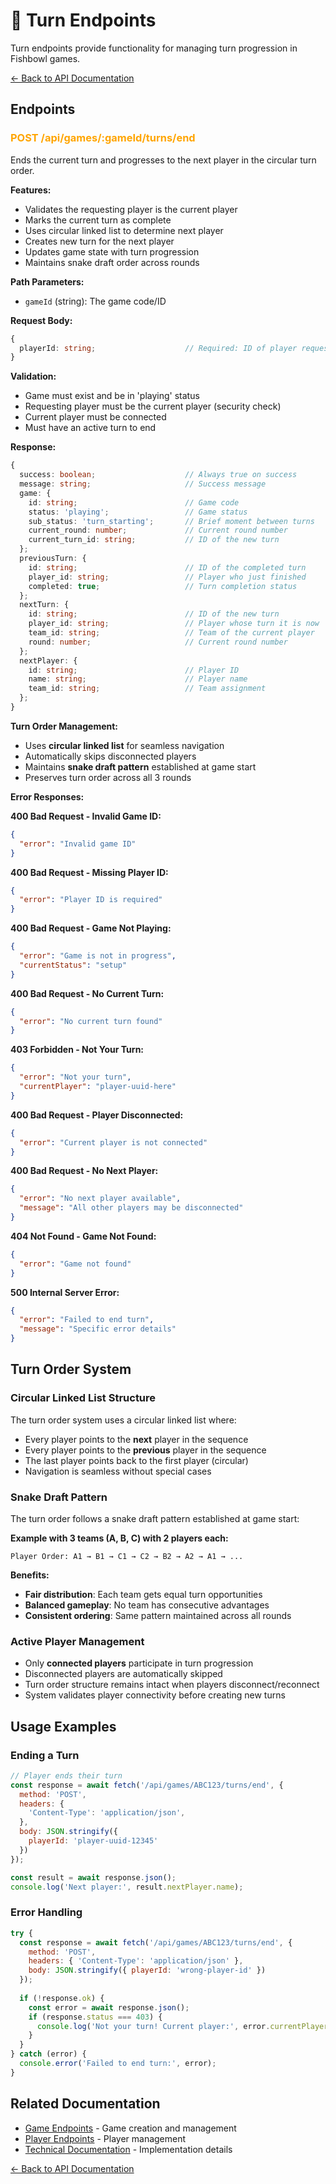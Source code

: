 # 🔁 Turn Endpoints

Turn endpoints provide functionality for managing turn progression in Fishbowl games.

[← Back to API Documentation](../README.md)

## Endpoints

### <span style="color: orange;">POST /api/games/:gameId/turns/end</span>
Ends the current turn and progresses to the next player in the circular turn order.

**Features:**
- Validates the requesting player is the current player
- Marks the current turn as complete
- Uses circular linked list to determine next player
- Creates new turn for the next player
- Updates game state with turn progression
- Maintains snake draft order across rounds

**Path Parameters:**
- `gameId` (string): The game code/ID

**Request Body:**
```typescript
{
  playerId: string;                    // Required: ID of player requesting to end turn
}
```

**Validation:**
- Game must exist and be in 'playing' status
- Requesting player must be the current player (security check)
- Current player must be connected
- Must have an active turn to end

**Response:**
```typescript
{
  success: boolean;                    // Always true on success
  message: string;                     // Success message
  game: {
    id: string;                        // Game code
    status: 'playing';                 // Game status
    sub_status: 'turn_starting';       // Brief moment between turns
    current_round: number;             // Current round number
    current_turn_id: string;           // ID of the new turn
  };
  previousTurn: {
    id: string;                        // ID of the completed turn
    player_id: string;                 // Player who just finished
    completed: true;                   // Turn completion status
  };
  nextTurn: {
    id: string;                        // ID of the new turn
    player_id: string;                 // Player whose turn it is now
    team_id: string;                   // Team of the current player
    round: number;                     // Current round number
  };
  nextPlayer: {
    id: string;                        // Player ID
    name: string;                      // Player name
    team_id: string;                   // Team assignment
  };
}
```

**Turn Order Management:**
- Uses **circular linked list** for seamless navigation
- Automatically skips disconnected players
- Maintains **snake draft pattern** established at game start
- Preserves turn order across all 3 rounds

**Error Responses:**

**400 Bad Request - Invalid Game ID:**
```json
{
  "error": "Invalid game ID"
}
```

**400 Bad Request - Missing Player ID:**
```json
{
  "error": "Player ID is required"
}
```

**400 Bad Request - Game Not Playing:**
```json
{
  "error": "Game is not in progress",
  "currentStatus": "setup"
}
```

**400 Bad Request - No Current Turn:**
```json
{
  "error": "No current turn found"
}
```

**403 Forbidden - Not Your Turn:**
```json
{
  "error": "Not your turn",
  "currentPlayer": "player-uuid-here"
}
```

**400 Bad Request - Player Disconnected:**
```json
{
  "error": "Current player is not connected"
}
```

**400 Bad Request - No Next Player:**
```json
{
  "error": "No next player available",
  "message": "All other players may be disconnected"
}
```

**404 Not Found - Game Not Found:**
```json
{
  "error": "Game not found"
}
```

**500 Internal Server Error:**
```json
{
  "error": "Failed to end turn",
  "message": "Specific error details"
}
```

## Turn Order System

### Circular Linked List Structure
The turn order system uses a circular linked list where:
- Every player points to the **next** player in the sequence
- Every player points to the **previous** player in the sequence
- The last player points back to the first player (circular)
- Navigation is seamless without special cases

### Snake Draft Pattern
The turn order follows a snake draft pattern established at game start:

**Example with 3 teams (A, B, C) with 2 players each:**
```
Player Order: A1 → B1 → C1 → C2 → B2 → A2 → A1 → ...
```

**Benefits:**
- **Fair distribution**: Each team gets equal turn opportunities
- **Balanced gameplay**: No team has consecutive advantages
- **Consistent ordering**: Same pattern maintained across all rounds

### Active Player Management
- Only **connected players** participate in turn progression
- Disconnected players are automatically skipped
- Turn order structure remains intact when players disconnect/reconnect
- System validates player connectivity before creating new turns

## Usage Examples

### Ending a Turn
```javascript
// Player ends their turn
const response = await fetch('/api/games/ABC123/turns/end', {
  method: 'POST',
  headers: {
    'Content-Type': 'application/json',
  },
  body: JSON.stringify({
    playerId: 'player-uuid-12345'
  })
});

const result = await response.json();
console.log('Next player:', result.nextPlayer.name);
```

### Error Handling
```javascript
try {
  const response = await fetch('/api/games/ABC123/turns/end', {
    method: 'POST',
    headers: { 'Content-Type': 'application/json' },
    body: JSON.stringify({ playerId: 'wrong-player-id' })
  });
  
  if (!response.ok) {
    const error = await response.json();
    if (response.status === 403) {
      console.log('Not your turn! Current player:', error.currentPlayer);
    }
  }
} catch (error) {
  console.error('Failed to end turn:', error);
}
```

## Related Documentation

- [Game Endpoints](./game-endpoints.md) - Game creation and management
- [Player Endpoints](./player-endpoints.md) - Player management
- [Technical Documentation](../technical/turn-order-system.md) - Implementation details

[← Back to API Documentation](../README.md)